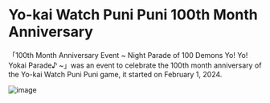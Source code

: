 # Yo-kai Watch Puni Puni 100th Month Anniversary
「100th Month Anniversary Event ~ Night Parade of 100 Demons Yo! Yo! Yokai Parade♪ ~」was an event to celebrate the 100th month anniversary of the Yo-kai Watch Puni Puni game, it started on February 1, 2024.

![image](https://github.com/user-attachments/assets/4c11e349-9179-4509-8ffb-e101e69b9589)
